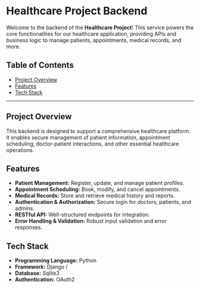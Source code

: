 # Healthcare Project Backend

Welcome to the backend of the **Healthcare Project**! This service powers the core functionalities for our healthcare application, providing APIs and business logic to manage patients, appointments, medical records, and more.

## Table of Contents

- [Project Overview](#project-overview)
- [Features](#features)
- [Tech Stack](#tech-stack)

---

## Project Overview

This backend is designed to support a comprehensive healthcare platform. It enables secure management of patient information, appointment scheduling, doctor-patient interactions, and other essential healthcare operations.

## Features

- **Patient Management:** Register, update, and manage patient profiles.
- **Appointment Scheduling:** Book, modify, and cancel appointments.
- **Medical Records:** Store and retrieve medical history and reports.
- **Authentication & Authorization:** Secure login for doctors, patients, and admins.
- **RESTful API:** Well-structured endpoints for integration.
- **Error Handling & Validation:** Robust input validation and error responses.

## Tech Stack

- **Programming Language:** Python 
- **Framework:** Django /
- **Database:** Sqlite3
- **Authentication:** OAuth2 

